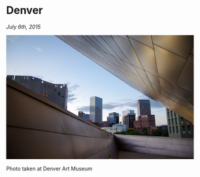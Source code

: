 # Denver

_July 6th, 2015_

![](../../../static/images/swan/journeys/IMGP5557.jpg)

Photo taken at Denver Art Museum
